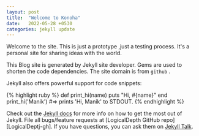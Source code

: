 ```yaml
---
layout: post
title:  "Welcome to Konoha"
date:   2022-05-28 +0530
categories: jekyll update
---
```

Welcome to the site. This is just a prototype ,just a testing process. It's a personal site for sharing ideas with the world. 

This Blog site is generated by Jekyll site developer. Gems are used to shorten the code dependencies. The site domain is from `github` . 


Jekyll also offers powerful support for code snippets:

{% highlight ruby %}
def print_hi(name)
  puts "Hi, #{name}"
end
print_hi('Manik')
#=> prints 'Hi, Manik' to STDOUT.
{% endhighlight %}

Check out the [Jekyll docs][jekyll-docs] for more info on how to get the most out of Jekyll. File all bugs/feature requests at [LogicalDepth GitHub repo][LogicalDeptj-gh]. If you have questions, you can ask them on [Jekyll Talk][jekyll-talk].

[jekyll-docs]: https://jekyllrb.com/docs/home
[LogicalDepth-gh]:   https://github.com/LogicalDepth/logicaldepth.github.io
[jekyll-talk]: https://talk.jekyllrb.com/
